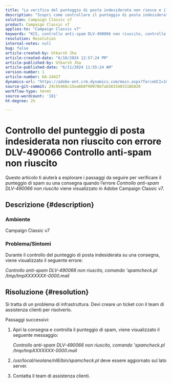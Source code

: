 ```yaml
---
title: "La verifica del punteggio di posta indesiderata non riesce e il controllo anti-spam DLV-490066 non è riuscito"
description: "Scopri come controllare il punteggio di posta indesiderata in una consegna quando viene visualizzato l’errore DLV-490066 Controllo anti-spam non riuscito."
solution: Campaign Classic v7
product: Campaign Classic v7
applies-to: "Campaign Classic v7"
keywords: "KCS, controllo anti-spam DLV-490066 non riuscito, controllo punteggio spam non riuscito, punteggio spam non riuscito"
resolution: Resolution
internal-notes: null
bug: false
article-created-by: Utkarsh Jha
article-created-date: "6/10/2024 12:57:24 PM"
article-published-by: Utkarsh Jha
article-published-date: "6/11/2024 11:55:24 AM"
version-number: 1
article-number: KA-24427
dynamics-url: "https://adobe-ent.crm.dynamics.com/main.aspx?forceUCI=1&pagetype=entityrecord&etn=knowledgearticle&id=e7a2b5fa-2827-ef11-840a-002248084fbb"
source-git-commit: 29c95466c15ea8b0f90978bfab5815403318b820
workflow-type: tm+mt
source-wordcount: '181'
ht-degree: 2%

---
```


# Controllo del punteggio di posta indesiderata non riuscito con errore DLV-490066 Controllo anti-spam non riuscito


Questo articolo ti aiuterà a esplorare i passaggi da seguire per verificare il punteggio di spam su una consegna quando l’errore *Controllo anti-spam DLV-490066 non riuscito* viene visualizzato in Adobe Campaign Classic v7.

## Descrizione {#description}


### Ambiente 

Campaign Classic v7

### Problema/Sintomi

Durante il controllo del punteggio di posta indesiderata su una consegna, viene visualizzato il seguente errore:

*Controllo anti-spam DLV-490066 non riuscito, comando &#39;spamcheck.pl /tmp/tmpXXXXXXX-0000.mail*


## Risoluzione {#resolution}


Si tratta di un problema di infrastruttura. Devi creare un ticket con il team di assistenza clienti per risolverlo.

Passaggi successivi:

1. Apri la consegna e controlla il punteggio di spam, viene visualizzato il seguente messaggio:

   *Controllo anti-spam DLV-490066 non riuscito, comando &#39;spamcheck.pl /tmp/tmpXXXXXXX-0000.mail*
2. */usr/local/neolane/nl6/bin/spamcheck.pl* deve essere aggiornato sul lato server.
3. Contatta il team di assistenza clienti.

